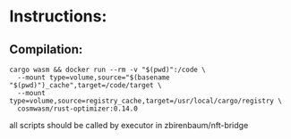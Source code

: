 # Instructions:
## Compilation:
```
cargo wasm && docker run --rm -v "$(pwd)":/code \
  --mount type=volume,source="$(basename "$(pwd)")_cache",target=/code/target \
  --mount type=volume,source=registry_cache,target=/usr/local/cargo/registry \
  cosmwasm/rust-optimizer:0.14.0
```
all scripts should be called by executor in zbirenbaum/nft-bridge
